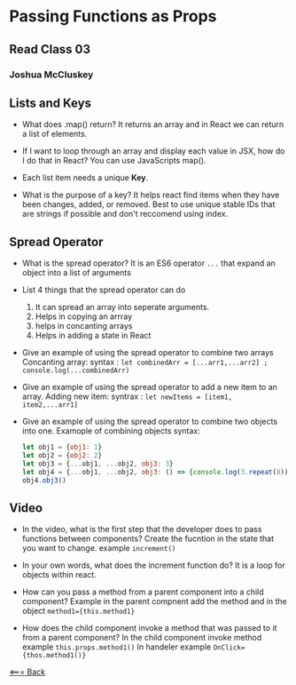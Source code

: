 # Passing Functions as Props

## Read Class 03

### Joshua McCluskey

## Lists and Keys

- What does .map() return?
  It returns an array and in React we can return a list of elements.

- If I want to loop through an array and display each value in JSX, how do I do that in React?
  You can use JavaScripts map().

- Each list item needs a unique __Key__.
  
- What is the purpose of a key?
  It helps react find items when they have been changes, added, or removed. Best to use unique stable IDs that are strings if possible and don't reccomend using index.

## Spread Operator

- What is the spread operator?
  It is an ES6 operator  `...` that expand an object into a list of arguments

- List 4 things that the spread operator can do
  1. It can spread an array into seperate arguments.
  2. Helps in copying an arrray
  3. helps in concanting arrays
  4. Helps in adding a state in React

- Give an example of using the spread operator to combine two arrays
  Concanting array: syntax : `let combinedArr = [...arr1,...arr2] ; console.log(...combinedArr)`

- Give an example of using the spread operator to add a new item to an array.
  Adding new item: syntrax : `let newItems = [item1, item2,...arr1]`

- Give an example of using the spread operator to combine two objects into one.
  Examople of combining objects syntax:

  ```javascript
  let obj1 = {obj1: 1}
  let obj2 = {obj2: 2}
  let obj3 = {...obj1, ...obj2, obj3: 3}
  let obj4 = {...obj1, ...obj2, obj3: () => {console.log(3.repeat(8))}}
  obj4.obj3()
  ```

## Video

- In the video, what is the first step that the developer does to pass functions between components?
  Create the fucntion in the state that you want to change. example `increment()`
  
- In your own words, what does the increment function do?
  It is a loop for objects within react.
  
- How can you pass a method from a parent component into a child component?
  Example in the parent compnent add the method and in the object `method1={this.method1}`
  
- How does the child component invoke a method that was passed to it from a parent component?
  In the child component invoke method example `this.props.method1()`
  In handeler example `OnClick={thos.method1()}`

[<=== Back](../README.md)
